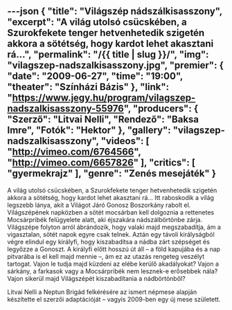 ---json
{
    "title": "Világszép nádszálkisasszony",
    "excerpt": "A világ utolsó csücskében, a Szurokfekete tenger hetvenhetedik szigetén akkora a sötétség, hogy kardot lehet akasztani rá…",
    "permalink": "/{{ title | slug }}/",
    "img": "vilagszep-nadszalkisasszony.jpg",
    "premier": {
        "date": "2009-06-27",
        "time": "19:00",
        "theater": "Színházi Bázis"
    },
    "link": "https://www.jegy.hu/program/vilagszep-nadszalkisasszony-55976",
    "producers": {
        "Szerző": "Litvai Nelli",
        "Rendező": "Baksa Imre",
        "Fotók": "Hektor"
    },
    "gallery": "vilagszep-nadszalkisasszony",
    "videos": [
        "http://vimeo.com/6764566",
        "http://vimeo.com/6657826"
    ],
    "critics": [
        "gyermekrajz"
    ],
    "genre": "Zenés mesejáték"
}
---

A világ utolsó csücskében, a Szurokfekete tenger hetvenhetedik szigetén akkora a sötétség, hogy kardot lehet akasztani rá… Itt raboskodik a világ legszebb lánya, akit a Világot Járó Gonosz Boszorkány rabolt el. Világszépének napközben a sötét mocsárban kell dolgoznia a rettenetes Mocsárpribék felügyelete alatt, aki éjszakára nádszálbörtönbe zárja. Világszépe folyton arról ábrándozik, hogy valaki majd megszabadítja, ám a vigasztalan, sötét napok egyre csak telnek. Aztán egy távoli királyságból végre elindul egy királyfi, hogy kiszabadítsa a nádba zárt szépséget és legyőzze a Gonoszt. A királyfi előtt hosszú út áll – a föld kapujába és a nap pitvarába is el kell majd mennie –, ám ez az utazás rengeteg veszélyt tartogat. Vajon le tudja majd küzdeni az elébe kerülő akadályokat? Vajon a sárkány, a farkasok vagy a Mocsárpribék nem lesznek-e erősebbek nála? Vajon sikerül majd Világszépét kiszabadítania a nádbörtönből?

Litvai Nelli a Neptun Brigád felkérésére az ismert népmese alapján készítette el szerzői adaptációját – vagyis 2009-ben egy új mese született.